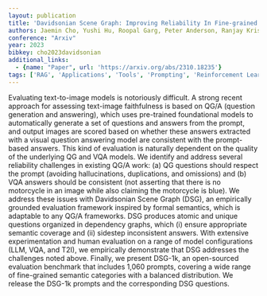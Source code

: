 ```yaml
---
layout: publication
title: 'Davidsonian Scene Graph: Improving Reliability In Fine-grained Evaluation For Text-to-image Generation'
authors: Jaemin Cho, Yushi Hu, Roopal Garg, Peter Anderson, Ranjay Krishna, Jason Baldridge, Mohit Bansal, Jordi Pont-tuset, Su Wang
conference: "Arxiv"
year: 2023
bibkey: cho2023davidsonian
additional_links:
  - {name: "Paper", url: 'https://arxiv.org/abs/2310.18235'}
tags: ['RAG', 'Applications', 'Tools', 'Prompting', 'Reinforcement Learning']
---
```

Evaluating text-to-image models is notoriously difficult. A strong recent
approach for assessing text-image faithfulness is based on QG/A (question
generation and answering), which uses pre-trained foundational models to
automatically generate a set of questions and answers from the prompt, and
output images are scored based on whether these answers extracted with a visual
question answering model are consistent with the prompt-based answers. This
kind of evaluation is naturally dependent on the quality of the underlying QG
and VQA models. We identify and address several reliability challenges in
existing QG/A work: (a) QG questions should respect the prompt (avoiding
hallucinations, duplications, and omissions) and (b) VQA answers should be
consistent (not asserting that there is no motorcycle in an image while also
claiming the motorcycle is blue). We address these issues with Davidsonian
Scene Graph (DSG), an empirically grounded evaluation framework inspired by
formal semantics, which is adaptable to any QG/A frameworks. DSG produces
atomic and unique questions organized in dependency graphs, which (i) ensure
appropriate semantic coverage and (ii) sidestep inconsistent answers. With
extensive experimentation and human evaluation on a range of model
configurations (LLM, VQA, and T2I), we empirically demonstrate that DSG
addresses the challenges noted above. Finally, we present DSG-1k, an
open-sourced evaluation benchmark that includes 1,060 prompts, covering a wide
range of fine-grained semantic categories with a balanced distribution. We
release the DSG-1k prompts and the corresponding DSG questions.
